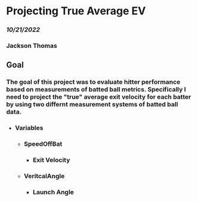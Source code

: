 # Projecting True Average EV
### *10/21/2022*

### **Jackson Thomas**

## Goal
### The goal of this project was to evaluate hitter performance based on measurements of batted ball metrics. Specifically I need to project the "true" average exit velocity for each batter by using two differnt measurement systems of batted ball data. 
  * ### Variables
    * ### SpeedOffBat
      * ### Exit Velocity  
    * ### VeritcalAngle
      * ### Launch Angle 
 

